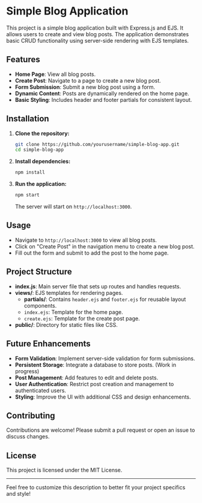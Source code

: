 # Simple Blog Application

This project is a simple blog application built with Express.js and EJS. It allows users to create and view blog posts. The application demonstrates basic CRUD functionality using server-side rendering with EJS templates.

## Features

- **Home Page**: View all blog posts.
- **Create Post**: Navigate to a page to create a new blog post.
- **Form Submission**: Submit a new blog post using a form.
- **Dynamic Content**: Posts are dynamically rendered on the home page.
- **Basic Styling**: Includes header and footer partials for consistent layout.

## Installation

1. **Clone the repository:**
    ```sh
    git clone https://github.com/yourusername/simple-blog-app.git
    cd simple-blog-app
    ```

2. **Install dependencies:**
    ```sh
    npm install
    ```

3. **Run the application:**
    ```sh
    npm start
    ```
    The server will start on `http://localhost:3000`.

## Usage

- Navigate to `http://localhost:3000` to view all blog posts.
- Click on "Create Post" in the navigation menu to create a new blog post.
- Fill out the form and submit to add the post to the home page.

## Project Structure

- **index.js**: Main server file that sets up routes and handles requests.
- **views/**: EJS templates for rendering pages.
  - **partials/**: Contains `header.ejs` and `footer.ejs` for reusable layout components.
  - `index.ejs`: Template for the home page.
  - `create.ejs`: Template for the create post page.
- **public/**: Directory for static files like CSS.

## Future Enhancements

- **Form Validation**: Implement server-side validation for form submissions.
- **Persistent Storage**: Integrate a database to store posts. (Work in progress)
- **Post Management**: Add features to edit and delete posts.
- **User Authentication**: Restrict post creation and management to authenticated users.
- **Styling**: Improve the UI with additional CSS and design enhancements.

## Contributing

Contributions are welcome! Please submit a pull request or open an issue to discuss changes.

## License

This project is licensed under the MIT License.

---

Feel free to customize this description to better fit your project specifics and style!
